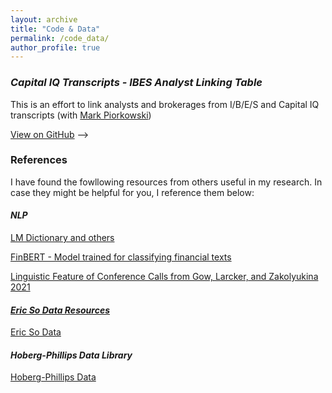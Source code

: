 ```yaml
---
layout: archive
title: "Code & Data"
permalink: /code_data/
author_profile: true
---
```


### *Capital IQ Transcripts - IBES Analyst Linking Table*

This is an effort to link analysts and brokerages from I/B/E/S and Capital IQ transcripts (with [Mark Piorkowski]("https://kelley.iu.edu/faculty-research/faculty-directory/profile.html?id=MPIORKOW"))

<a href="https://github.com/j4ffle/CapIQ_IBES_Match" target="_blank">View on GitHub</a>
-->
<!-- [Download]() -->

### References

I have found the fowllowing resources from others useful in my research. In case they might be helpful for you, I reference them below:

#### *NLP*

<a href="https://sraf.nd.edu/" target="_blank">LM Dictionary and others</a>

<a href="https://huggingface.co/yiyanghkust" target="_blank">FinBERT - Model trained for classifying financial texts

<a href="https://github.com/iangow/ling_features" target="_blank">Linguistic Feature of Conference Calls from Gow, Larcker, and Zakolyukina 2021

#### *Eric So Data Resources*

<a href="https://mitmgmtfaculty.mit.edu/eso/data-library/" target="_blank">Eric So Data</a>

#### *Hoberg-Phillips Data Library*
<a href="https://hobergphillips.tuck.dartmouth.edu/" target="_blank">Hoberg-Phillips Data</a>